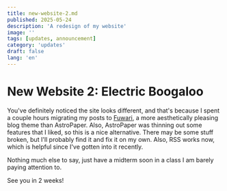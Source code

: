 ```yaml
---
title: new-website-2.md
published: 2025-05-24
description: 'A redesign of my website'
image: ''
tags: [updates, announcement]
category: 'updates'
draft: false 
lang: 'en'
---
```


# New Website 2: Electric Boogaloo

You've definitely noticed the site looks different, and that's because
I spent a couple hours migrating my posts to [Fuwari](https://github.com/saicaca/fuwari), a more
aesthetically pleasing blog theme than AstroPaper. Also, AstroPaper was thinning out some features
that I liked, so this is a nice alternative. There may be some stuff broken, but I'll probably find it
and fix it on my own. Also, RSS works now, which is helpful since I've gotten into it recently.

Nothing much else to say, just have a midterm soon in a class I am barely paying attention to.

See you in 2 weeks!